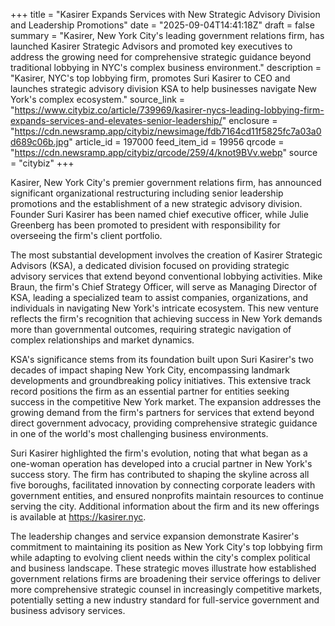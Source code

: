 +++
title = "Kasirer Expands Services with New Strategic Advisory Division and Leadership Promotions"
date = "2025-09-04T14:41:18Z"
draft = false
summary = "Kasirer, New York City's leading government relations firm, has launched Kasirer Strategic Advisors and promoted key executives to address the growing need for comprehensive strategic guidance beyond traditional lobbying in NYC's complex business environment."
description = "Kasirer, NYC's top lobbying firm, promotes Suri Kasirer to CEO and launches strategic advisory division KSA to help businesses navigate New York's complex ecosystem."
source_link = "https://www.citybiz.co/article/739969/kasirer-nycs-leading-lobbying-firm-expands-services-and-elevates-senior-leadership/"
enclosure = "https://cdn.newsramp.app/citybiz/newsimage/fdb7164cd11f5825fc7a03a0d689c06b.jpg"
article_id = 197000
feed_item_id = 19956
qrcode = "https://cdn.newsramp.app/citybiz/qrcode/259/4/knot9BVv.webp"
source = "citybiz"
+++

<p>Kasirer, New York City's premier government relations firm, has announced significant organizational restructuring including senior leadership promotions and the establishment of a new strategic advisory division. Founder Suri Kasirer has been named chief executive officer, while Julie Greenberg has been promoted to president with responsibility for overseeing the firm's client portfolio.</p><p>The most substantial development involves the creation of Kasirer Strategic Advisors (KSA), a dedicated division focused on providing strategic advisory services that extend beyond conventional lobbying activities. Mike Braun, the firm's Chief Strategy Officer, will serve as Managing Director of KSA, leading a specialized team to assist companies, organizations, and individuals in navigating New York's intricate ecosystem. This new venture reflects the firm's recognition that achieving success in New York demands more than governmental outcomes, requiring strategic navigation of complex relationships and market dynamics.</p><p>KSA's significance stems from its foundation built upon Suri Kasirer's two decades of impact shaping New York City, encompassing landmark developments and groundbreaking policy initiatives. This extensive track record positions the firm as an essential partner for entities seeking success in the competitive New York market. The expansion addresses the growing demand from the firm's partners for services that extend beyond direct government advocacy, providing comprehensive strategic guidance in one of the world's most challenging business environments.</p><p>Suri Kasirer highlighted the firm's evolution, noting that what began as a one-woman operation has developed into a crucial partner in New York's success story. The firm has contributed to shaping the skyline across all five boroughs, facilitated innovation by connecting corporate leaders with government entities, and ensured nonprofits maintain resources to continue serving the city. Additional information about the firm and its new offerings is available at <a href="https://kasirer.nyc" rel="nofollow" target="_blank">https://kasirer.nyc</a>.</p><p>The leadership changes and service expansion demonstrate Kasirer's commitment to maintaining its position as New York City's top lobbying firm while adapting to evolving client needs within the city's complex political and business landscape. These strategic moves illustrate how established government relations firms are broadening their service offerings to deliver more comprehensive strategic counsel in increasingly competitive markets, potentially setting a new industry standard for full-service government and business advisory services.</p>